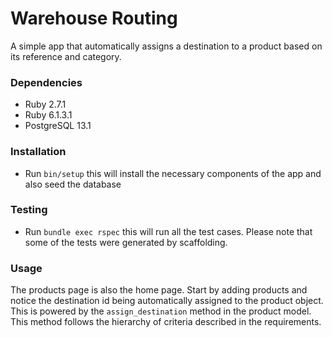 # Warehouse Routing

A simple app that automatically assigns a destination to a product based on its reference and category.

### Dependencies

* Ruby 2.7.1
* Ruby 6.1.3.1
* PostgreSQL 13.1

### Installation

* Run `bin/setup` this will install the necessary components of the app and also seed the database

### Testing

* Run `bundle exec rspec` this will run all the test cases. Please note that some of the tests were generated by scaffolding.

### Usage

The products page is also the home page. Start by adding products and notice the destination id being automatically assigned to the product object. This is powered by the `assign_destination` method in the product model. This method follows the hierarchy of criteria described in the requirements.